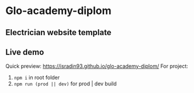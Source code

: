 # Glo-academy-diplom
## Electrician website template
## Live demo
Quick preview: <https://isradin93.github.io/glo-academy-diplom/>
For project:
 1. `npm i` in root folder
 2. `npm run (prod || dev)` for prod | dev build
